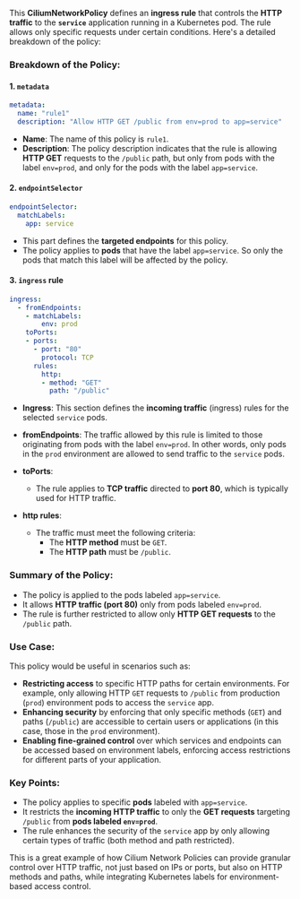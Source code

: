 This **CiliumNetworkPolicy** defines an **ingress rule** that controls the **HTTP traffic** to the **`service`** application running in a Kubernetes pod. The rule allows only specific requests under certain conditions. Here's a detailed breakdown of the policy:

### **Breakdown of the Policy:**

#### **1. `metadata`**
```yaml
metadata:
  name: "rule1"
  description: "Allow HTTP GET /public from env=prod to app=service"
```
- **Name**: The name of this policy is `rule1`.
- **Description**: The policy description indicates that the rule is allowing **HTTP GET** requests to the `/public` path, but only from pods with the label `env=prod`, and only for the pods with the label `app=service`.

#### **2. `endpointSelector`**
```yaml
endpointSelector:
  matchLabels:
    app: service
```
- This part defines the **targeted endpoints** for this policy.
- The policy applies to **pods** that have the label `app=service`. So only the pods that match this label will be affected by the policy.

#### **3. `ingress` rule**
```yaml
ingress:
  - fromEndpoints:
    - matchLabels:
        env: prod
    toPorts:
    - ports:
      - port: "80"
        protocol: TCP
      rules:
        http:
        - method: "GET"
          path: "/public"
```
- **Ingress**: This section defines the **incoming traffic** (ingress) rules for the selected `service` pods.
- **fromEndpoints**: The traffic allowed by this rule is limited to those originating from pods with the label `env=prod`. In other words, only pods in the `prod` environment are allowed to send traffic to the `service` pods.
  
- **toPorts**: 
  - The rule applies to **TCP traffic** directed to **port 80**, which is typically used for HTTP traffic.
  
- **http rules**: 
  - The traffic must meet the following criteria:
    - The **HTTP method** must be `GET`.
    - The **HTTP path** must be `/public`.

### **Summary of the Policy:**
- The policy is applied to the pods labeled `app=service`.
- It allows **HTTP traffic (port 80)** only from pods labeled `env=prod`.
- The rule is further restricted to allow only **HTTP GET requests** to the `/public` path.

### **Use Case:**
This policy would be useful in scenarios such as:
- **Restricting access** to specific HTTP paths for certain environments. For example, only allowing HTTP `GET` requests to `/public` from production (`prod`) environment pods to access the `service` app.
- **Enhancing security** by enforcing that only specific methods (`GET`) and paths (`/public`) are accessible to certain users or applications (in this case, those in the `prod` environment).
- **Enabling fine-grained control** over which services and endpoints can be accessed based on environment labels, enforcing access restrictions for different parts of your application.

### **Key Points:**
- The policy applies to specific **pods** labeled with `app=service`.
- It restricts the **incoming HTTP traffic** to only the **GET requests** targeting `/public` from **pods labeled `env=prod`**.
- The rule enhances the security of the `service` app by only allowing certain types of traffic (both method and path restricted).

This is a great example of how Cilium Network Policies can provide granular control over HTTP traffic, not just based on IPs or ports, but also on HTTP methods and paths, while integrating Kubernetes labels for environment-based access control.
